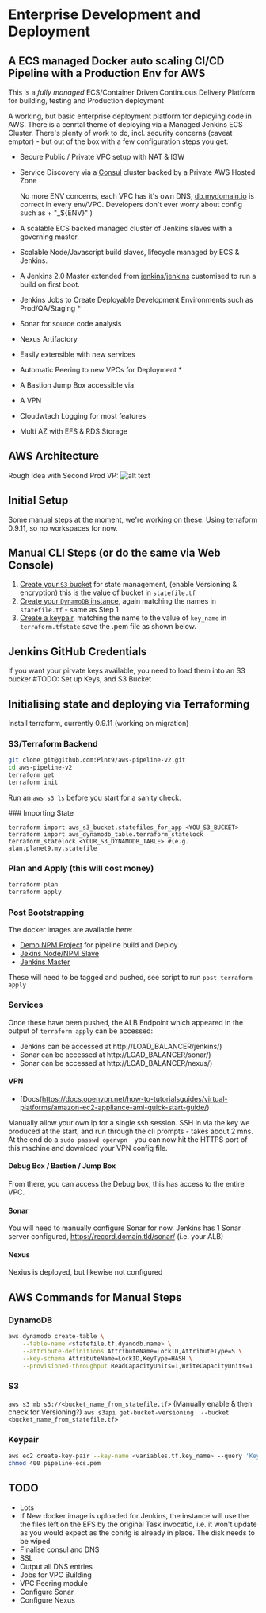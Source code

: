# Enterprise Development and Deployment
## A ECS managed Docker auto scaling CI/CD Pipeline with a Production Env for AWS

This is a *fully managed* ECS/Container Driven Continuous Delivery Platform for building, testing and Production deployment

A working, but basic enterprise deployment platform for deploying code in AWS. There is a cenrtal theme of deploying via a Managed Jenkins ECS Cluster.  There's plenty of work to do, incl. security concerns (caveat emptor) - but out of the box with a few configuration steps you get:

* Secure Public / Private  VPC setup with NAT & IGW
* Service Discovery via a [Consul](http://www.consul.io) cluster backed by a Private AWS Hosted Zone

    No more ENV concerns, each VPC has it's own DNS, [db.mydomain.io](#nowhere) is correct in every env/VPC.  Developers don't ever worry about config such as + "_${ENV}" ) <somewhat work in practice>
* A scalable ECS backed managed cluster of Jenkins slaves with a governing master.
* Scalable Node/Javascript build slaves, lifecycle managed by ECS & Jenkins.
* A Jenkins 2.0 Master extended from [jenkins/jenkins](https://hub.docker.com/r/jenkins/jenkins/)  customised to run a build on first boot.
* Jenkins Jobs to Create Deployable Development Environments such as Prod/QA/Staging *
* Sonar for source code analysis
* Nexus Artifactory
* Easily extensible with new services
* Automatic Peering to new VPCs for Deployment *
* A Bastion Jump Box accessible via
* A VPN
* Cloudwtach Logging for most features
* Multi AZ with EFS & RDS Storage

## AWS Architecture
Rough Idea with Second Prod VP:
![alt text](https://github.com/Plnt9/aws-pipeline-v2/blob/master/docs/imgs/Pipeline_Overview.png)


## Initial Setup
Some manual steps at the moment, we're working on these.  Using terraform 0.9.11,  so no workspaces for now.

## Manual CLI Steps (or do the same  via Web Console)
1. [Create your `S3` bucket](#s3) for state management, (enable Versioning & encryption) this is the value of bucket in `statefile.tf`
2. [Create your `DynamoDB` instance](#dynamo), again matching the names in `statefile.tf` - same as Step 1
3. [Create a keypair](#keypair), matching the name to the value of `key_name` in `terraform.tfstate` save the .pem file as shown below.

## Jenkins GitHub Credentials
If you want your pirvate keys available, you need to load them into an S3 bucker #TODO: Set up Keys, and S3 Bucket

## Initialising state and deploying via Terraforming
Install terraform, currently 0.9.11 (working on migration)

### S3/Terraform Backend

```bash
git clone git@github.com:Plnt9/aws-pipeline-v2.git
cd aws-pipeline-v2
terraform get
terraform init
```
[<import state>](#state)

Run an `aws s3 ls` before you start for a sanity check.

###<a name="state"></a> Importing State
```
terraform import aws_s3_bucket.statefiles_for_app <YOU_S3_BUCKET>
terraform import aws_dynamodb_table.terraform_statelock terraform_statelock <YOUR_S3_DYNAMODB_TABLE> #(e.g. alan.planet9.my.statefile
```

### Plan and Apply (this will cost money)
```bash
terraform plan
terraform apply
```

### Post Bootstrapping

The docker images are available here:
* [Demo NPM Project](https://github.com/codecrunchers/helloworld-npm) for pipeline build and Deploy
* [Jekins Node/NPM Slave](https://github.com/codecrunchers/jenkins-node-slave)
* [Jenkins Master](https://github.com/codecrunchers/jenkinsci)

These will need to be tagged and pushed, see script to run `post terraform apply`

### Services
Once these have been pushed, the ALB Endpoint which appeared in the output of `terraform apply` can be accessed:
* Jenkins can be accessed at http://LOAD_BALANCER/jenkins/)
* Sonar can be accessed at http://LOAD_BALANCER/sonar/)
* Sonar can be accessed at http://LOAD_BALANCER/nexus/)

#### VPN
* [Docs(https://docs.openvpn.net/how-to-tutorialsguides/virtual-platforms/amazon-ec2-appliance-ami-quick-start-guide/)

Manually allow your own ip for a single ssh session. SSH in via the key we produced at the start, and run through the cli prompts - takes about 2 mns. At the end do a `sudo passwd openvpn` - you can now hit the HTTPS port of this machine and download your VPN config file.  

#### Debug Box / Bastion / Jump Box
From there, you can access the Debug box, this has access to the entire VPC.

#### Sonar
You will need to manually configure Sonar for now.  Jenkins has 1 Sonar server configured, https://record.domain.tld/sonar/ (i.e. your ALB)

#### Nexus
Nexius is deployed, but likewise not configured


## AWS Commands for Manual Steps
### <a name="dynamodb"></a> DynamoDB
```bash
aws dynamodb create-table \
    --table-name <statefile.tf.dyanodb.name> \
    --attribute-definitions AttributeName=LockID,AttributeType=S \
    --key-schema AttributeName=LockID,KeyType=HASH \
    --provisioned-throughput ReadCapacityUnits=1,WriteCapacityUnits=1
```

### <a name="s3"></a> S3
`aws s3 mb s3://<bucket_name_from_statefile.tf>` (Manually enable & then check for Versioning?) `aws s3api get-bucket-versioning  --bucket <bucket_name_from_statefile.tf>`

### <a name="keypair"></a> Keypair
```bash
aws ec2 create-key-pair --key-name <variables.tf.key_name> --query 'KeyMaterial' --output text > <variables.tf.key_name>.pem
chmod 400 pipeline-ecs.pem
```

## TODO
* Lots
* If New docker image is uploaded for Jenkins, the instance will use the the  files left on the EFS by the original Task invocatio, i.e. it won't update as you would expect as  the conifg is already in place. The disk needs to be wiped
* Finalise consul and DNS
* SSL
* Output all DNS entries
* Jobs for VPC Building
* VPC Peering module
* Configure Sonar
* Configure Nexus

